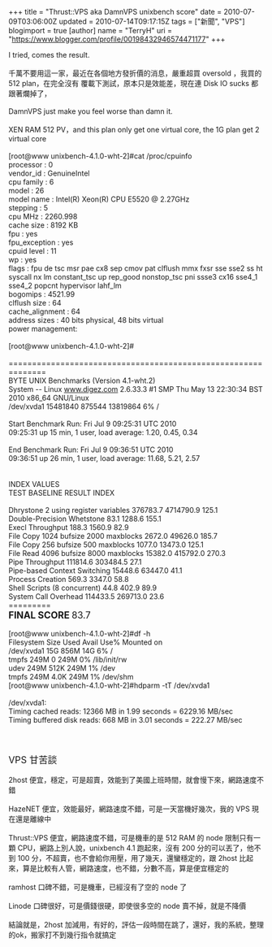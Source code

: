 +++
title = "Thrust::VPS aka DamnVPS unixbench score"
date = 2010-07-09T03:06:00Z
updated = 2010-07-14T09:17:15Z
tags = ["新聞", "VPS"]
blogimport = true 
[author]
	name = "TerryH"
	uri = "https://www.blogger.com/profile/00198432946574471177"
+++

I tried, comes the result.<br /><br />千萬不要用這一家，最近在各個地方發折價的消息，嚴重超買 oversold ，我買的 512 plan，在完全沒有 覆載下測試，原本只是效能差，現在連 Disk IO  sucks 都跟著爛掉了，<br /><br />DamnVPS just make you feel worse than damn it.<br /><br />XEN RAM 512 PV，and this plan only get one virtual core, the 1G plan get 2 virtual core<br /><br />[root@www unixbench-4.1.0-wht-2]#cat /proc/cpuinfo<br />processor : 0<br />vendor_id : GenuineIntel<br />cpu family : 6<br />model  : 26<br />model name : Intel(R) Xeon(R) CPU           E5520  @ 2.27GHz<br />stepping : 5<br />cpu MHz  : 2260.998<br />cache size : 8192 KB<br />fpu  : yes<br />fpu_exception : yes<br />cpuid level : 11<br />wp  : yes<br />flags  : fpu de tsc msr pae cx8 sep cmov pat clflush mmx fxsr sse sse2 ss ht syscall nx lm constant_tsc up rep_good nonstop_tsc pni ssse3 cx16 sse4_1 sse4_2 popcnt hypervisor lahf_lm<br />bogomips : 4521.99<br />clflush size : 64<br />cache_alignment : 64<br />address sizes : 40 bits physical, 48 bits virtual<br />power management:<br /><br />[root@www unixbench-4.1.0-wht-2]#<br /><br />==============================================================<br />BYTE UNIX Benchmarks (Version 4.1-wht.2)<br />System -- Linux www.digez.com 2.6.33.3 #1 SMP Thu May 13 22:30:34 BST 2010 x86_64 GNU/Linux<br />/dev/xvda1            15481840    875544  13819864   6% /<br /><br />Start Benchmark Run: Fri Jul  9 09:25:31 UTC 2010<br />09:25:31 up 15 min,  1 user,  load average: 1.20, 0.45, 0.34<br /><br />End Benchmark Run: Fri Jul  9 09:36:51 UTC 2010<br />09:36:51 up 26 min,  1 user,  load average: 11.68, 5.21, 2.57<br /><br /><br />              INDEX VALUES     <br />TEST                                        BASELINE     RESULT      INDEX<br /><br />Dhrystone 2 using register variables        376783.7  4714790.9      125.1<br />Double-Precision Whetstone                      83.1     1288.6      155.1<br />Execl Throughput                               188.3     1560.9       82.9<br />File Copy 1024 bufsize 2000 maxblocks         2672.0    49626.0      185.7<br />File Copy 256 bufsize 500 maxblocks           1077.0    13473.0      125.1<br />File Read 4096 bufsize 8000 maxblocks        15382.0   415792.0      270.3<br />Pipe Throughput                             111814.6   303484.5       27.1<br />Pipe-based Context Switching                 15448.6    63447.0       41.1<br />Process Creation                               569.3     3347.0       58.8<br />Shell Scripts (8 concurrent)                    44.8      402.9       89.9<br />System Call Overhead                        114433.5   269713.0       23.6<br />                                                          =========<br /><span style="font-weight: bold;">    <span style="font-size:130%;">FINAL SCORE                                                      </span></span><span style="font-size:130%;">83.7</span><br /><br />[root@www unixbench-4.1.0-wht-2]#df -h<br />Filesystem            Size  Used Avail Use% Mounted on<br />/dev/xvda1             15G  856M   14G   6% /<br />tmpfs                 249M     0  249M   0% /lib/init/rw<br />udev                  249M  512K  249M   1% /dev<br />tmpfs                 249M  4.0K  249M   1% /dev/shm<br />[root@www unixbench-4.1.0-wht-2]#hdparm -tT /dev/xvda1<br /><br />/dev/xvda1:<br />Timing cached reads:   12366 MB in  1.99 seconds = 6229.16 MB/sec<br />Timing buffered disk reads:  668 MB in  3.01 seconds = 222.27 MB/sec<br /><br /><br /><span style="font-size:130%;"><br />VPS 甘苦談</span><br /><br />2host 便宜，穩定，可是超賣，效能到了美國上班時間，就會慢下來，網路速度不錯<br /><br />HazeNET 便宜，效能最好，網路速度不錯，可是一天當機好幾次，我的 VPS 現在還是離線中<br /><br />Thrust::VPS 便宜，網路速度不錯，可是機車的是 512 RAM  的 node 限制只有一顆 CPU，網路上別人說，unixbench 4.1 跑起來，沒有 200 分的可以丟了，他不到 100 分，不超賣，也不會給你用壓，用了幾天，還蠻穩定的，跟 2host 比起來，算是比較有人管，網路速度，也不錯，分數不高，算是便宜穩定的<br /><br />ramhost 口碑不錯，可是機車，已經沒有了空的 node 了<br /><br />Linode 口碑很好，可是價錢很硬，即使很多空的 node 賣不掉，就是不降價<br /><br />結論就是，2host 加減用，有好的，評估一段時間在跳了，還好，我的系統，整理的ok，搬家打不到幾行指令就搞定

